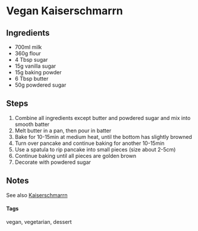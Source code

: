 # Vegan Kaiserschmarrn

## Ingredients

* 700ml milk
* 360g flour
* 4 Tbsp sugar
* 15g vanilla sugar
* 15g baking powder
* 6 Tbsp butter
* 50g powdered sugar

## Steps

1. Combine all ingredients except butter and powdered sugar and mix into smooth batter
2. Melt butter in a pan, then pour in batter
3. Bake for 10-15min at medium heat, until the bottom has slightly browned
4. Turn over pancake and continue baking for another 10-15min
5. Use a spatula to rip pancake into small pieces (size about 2-5cm) 
6. Continue baking until all pieces are golden brown
7. Decorate with powdered sugar

## Notes

See also [Kaiserschmarrn](Kaiserschmarrn.html)

#### Tags
vegan, vegetarian, dessert
